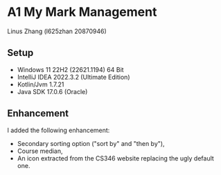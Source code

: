 # A1 My Mark Management
Linus Zhang (l625zhan 20870946)

## Setup
* Windows 11 22H2 (22621.1194) 64 Bit
* IntelliJ IDEA 2022.3.2 (Ultimate Edition)
* Kotlin/Jvm 1.7.21
* Java SDK 17.0.6 (Oracle)

## Enhancement
I added the following enhancement:
* Secondary sorting option ("sort by" and "then by"),
* Course median,
* An icon extracted from the CS346 website replacing the ugly default one.